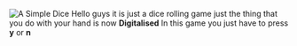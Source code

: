 ![A Simple Dice](http://www.shodor.org/~rebeccat/diceLogo.png)
Hello guys it is just  a dice rolling game just the thing 
that you do with your  hand is now **Digitalised**
In this game you just have to press **y** or **n**
